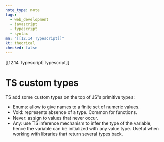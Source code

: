 ```yaml
---
note_type: note
tags:
  - web_development
  - javascript
  - typescript
  - syntax
mn: "[[12.14 Typescript]]"
kt: theorical
checked: false
---
```

[[12.14 Typescript|Typescript]]
# TS custom types
TS add some custom types on the top of JS's primitive types:
- Enums: allow to give names to a finite set of numeric values.
- Void: represents absence of a type. Common for functions. 
- Never: assign to values that never occur. 
- Any: use TS inference mechanism to infer the type of the variable, hence the variable can be initialized with any value type. Useful when working with libraries that return several types back. 